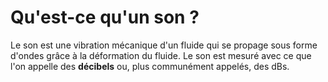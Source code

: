 # Qu'est-ce qu'un son ?

Le son est une vibration mécanique d'un fluide qui se propage sous forme d'ondes grâce à la déformation du fluide. Le son est mesuré avec ce que l'on appelle des **décibels** ou, plus communément appelés, des dBs.
